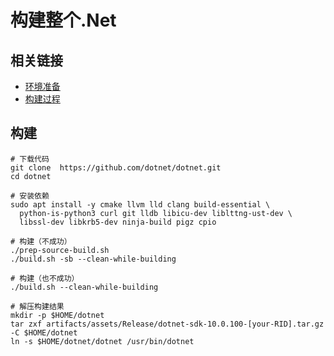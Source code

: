 # 构建整个.Net

## 相关链接

- [环境准备](https://github.com/dotnet/runtime/blob/main/docs/workflow/requirements/linux-requirements.md)
- [构建过程](https://github.com/dotnet/dotnet/tree/main?tab=readme-ov-file#building)

## 构建

```shell
# 下载代码
git clone  https://github.com/dotnet/dotnet.git
cd dotnet

# 安装依赖
sudo apt install -y cmake llvm lld clang build-essential \
  python-is-python3 curl git lldb libicu-dev liblttng-ust-dev \
  libssl-dev libkrb5-dev ninja-build pigz cpio

# 构建（不成功）
./prep-source-build.sh
./build.sh -sb --clean-while-building

# 构建（也不成功）
./build.sh --clean-while-building

# 解压构建结果
mkdir -p $HOME/dotnet
tar zxf artifacts/assets/Release/dotnet-sdk-10.0.100-[your-RID].tar.gz -C $HOME/dotnet
ln -s $HOME/dotnet/dotnet /usr/bin/dotnet
```
